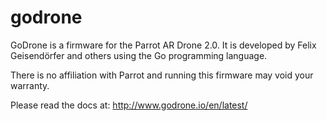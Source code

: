 # godrone

GoDrone is a firmware for the Parrot AR Drone 2.0. It is developed
by Felix Geisendörfer and others using the Go programming language.

There is no affiliation with Parrot and running this firmware
may void your warranty.

Please read the docs at: http://www.godrone.io/en/latest/
